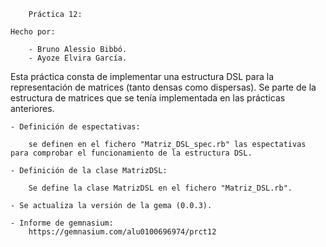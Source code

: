 
		Práctica 12:

	Hecho por:
		
		- Bruno Alessio Bibbó.
		- Ayoze Elvira García.

Esta práctica consta de implementar una estructura DSL para la representación
de matrices (tanto densas como dispersas). Se parte de la estructura de matrices que se tenía implementada en las prácticas anteriores.

	- Definición de espectativas:
		
		se definen en el fichero "Matriz_DSL_spec.rb" las espectativas para comprobar el funcionamiento de la estructura DSL.

	- Definición de la clase MatrizDSL:

		Se define la clase MatrizDSL en el fichero "Matriz_DSL.rb".

	- Se actualiza la versión de la gema (0.0.3).

	- Informe de gemnasium:
	 	https://gemnasium.com/alu0100696974/prct12
